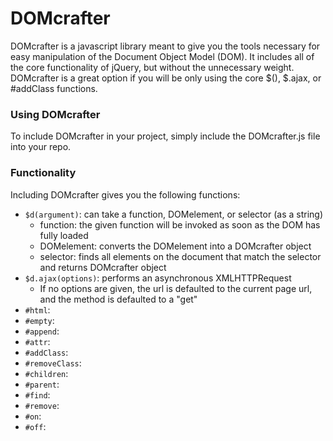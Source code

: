 # DOMcrafter

DOMcrafter is a javascript library meant to give you the tools necessary
for easy manipulation of the Document Object Model (DOM).  It includes
all of the core functionality of jQuery, but without the unnecessary weight.
DOMcrafter is a great option if you will be only using the core $(), $.ajax,
or #addClass functions.

### Using DOMcrafter

To include DOMcrafter in your project, simply include the DOMcrafter.js file
into your repo.

### Functionality

Including DOMcrafter gives you the following functions:

- `$d(argument)`:  can take a function, DOMelement, or selector (as a string)
  - function: the given function will be invoked as soon as the DOM has fully loaded
  - DOMelement: converts the DOMelement into a DOMcrafter object
  - selector: finds all elements on the document that match the selector and returns DOMcrafter object
- `$d.ajax(options)`: performs an asynchronous XMLHTTPRequest
  - If no options are given, the url is defaulted to the current page url, and the method is defaulted to a "get"
- `#html`:
- `#empty`:
- `#append`:
- `#attr`:
- `#addClass`:
- `#removeClass`:
- `#children`:
- `#parent`:
- `#find`:
- `#remove`:
- `#on`:
- `#off`:
